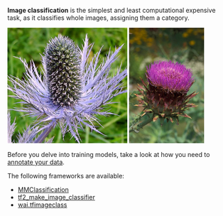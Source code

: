 **Image classification** is the simplest and least computational expensive task, as it classifies whole images,
assigning them a category.

![Screenshot](img/alpine_sea_holly.png) ![Screenshot](img/artichoke.png)

Before you delve into training models, take a look at how you need to [annotate your data](annotate.md).

The following frameworks are available:

* [MMClassification](mmclassification.md)
* [tf2_make_image_classifier](tf2_make_image_classifier.md)
* [wai.tfimageclass](wai.tfimageclass.md)
